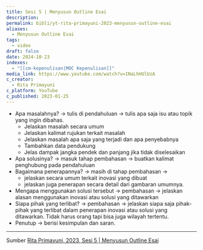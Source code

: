 ```yaml
---
title: Sesi 5 | Menyusun Outline Esai
description: 
permalink: bibli/yt-rita-primayuni-2023-menyusun-outline-esai
aliases:
  - Menyusun Outline Esai
tags:
  - video
draft: false
date: 2024-10-23
indexes:
  - "[[cm-kepenulisan|MOC Kepenulisan]]"
media_link: https://www.youtube.com/watch?v=INaLhHUlUzA
c_creator:
  - Rita Primayuni
c_platform: YouTube
c_published: 2023-01-25
---
```



- Apa masalahnya? → tulis di pendahuluan → tulis apa saja isu atau topik yang ingin dibahas.
	- Jelaskan masalah secara umum
	- Jelaskan kalimat rujukan terkait masalah
	- Jelaskan masalah apa saja yang terjadi dan apa penyebabnya
	- Tambahkan data pendukung
	- Jelas dampak jangka pendek dan panjang jika tidak diselesaikan
- Apa solusinya? → masuk tahap pembahasan → buatkan kalimat penghubung pada pendahuluan
- Bagaimana penerapannya? → masih di tahap pembahasan → 
	- jelaskan secara umum terkait inovasi yang dibuat
	- jelaskan juga penerapan secara detail dari gambaran umumnya.
- Mengapa menggunakan solusi tersebut → pembahasan → jelaskan alasan menggunakan inovasi atau solusi yang ditawarkan
- Siapa pihak yang terlibat? → pembahasan → jelaskan siapa saja pihak-pihak yang terlibat dalam penerapan inovasi atau solusi yang ditawarkan. Tidak harus orang tapi bisa juga wilayah tertentu.
- Penutup → berisi kesimpulan dan saran. 



---
Sumber [Rita Primayuni, 2023, Sesi 5 | Menyusun Outline Esai](https://www.youtube.com/watch?v=INaLhHUlUzA)